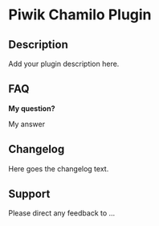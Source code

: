 # Piwik Chamilo Plugin

## Description

Add your plugin description here.

## FAQ

__My question?__

My answer

## Changelog

Here goes the changelog text.

## Support

Please direct any feedback to ...
